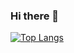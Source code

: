 ### Hi there 👋

<a href="https://github.com/gloriallluo"><img align="center" alt="Top Langs" src="https://github-readme-stats.vercel.app/api/top-langs/?username=gloriallluo&layout=compact&hide=HTML,CSS,QMAKE" /></a>
